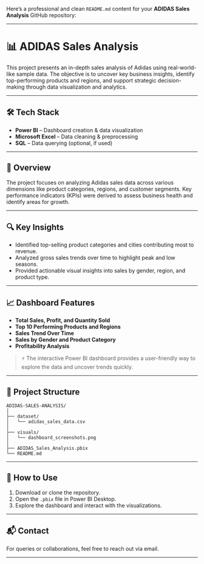 Here’s a professional and clean `README.md` content for your **ADIDAS Sales Analysis** GitHub repository:

---

# 📊 ADIDAS Sales Analysis

This project presents an in-depth sales analysis of Adidas using real-world-like sample data. The objective is to uncover key business insights, identify top-performing products and regions, and support strategic decision-making through data visualization and analytics.

---

## 🛠 Tech Stack

* **Power BI** – Dashboard creation & data visualization
* **Microsoft Excel** – Data cleaning & preprocessing
* **SQL** – Data querying (optional, if used)

---

## 📌 Overview

The project focuses on analyzing Adidas sales data across various dimensions like product categories, regions, and customer segments. Key performance indicators (KPIs) were derived to assess business health and identify areas for growth.

---

## 🔍 Key Insights

* Identified top-selling product categories and cities contributing most to revenue.
* Analyzed gross sales trends over time to highlight peak and low seasons.
* Provided actionable visual insights into sales by gender, region, and product type.

---

## 📈 Dashboard Features

* **Total Sales, Profit, and Quantity Sold**
* **Top 10 Performing Products and Regions**
* **Sales Trend Over Time**
* **Sales by Gender and Product Category**
* **Profitability Analysis**

> ⚡ The interactive Power BI dashboard provides a user-friendly way to explore the data and uncover trends quickly.

---

## 📁 Project Structure

```
ADIDAS-SALES-ANALYSIS/
│
├── dataset/
│   └── adidas_sales_data.csv
│
├── visuals/
│   └── dashboard_screenshots.png
│
├── ADIDAS_Sales_Analysis.pbix
└── README.md
```

---

## 📌 How to Use

1. Download or clone the repository.
2. Open the `.pbix` file in Power BI Desktop.
3. Explore the dashboard and interact with the visualizations.

---

## 📬 Contact

For queries or collaborations, feel free to reach out via  email.

---


